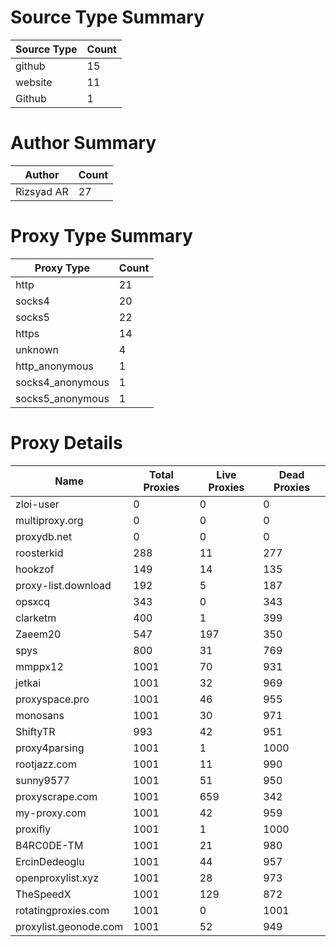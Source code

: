 # Source Type Summary

| Source Type | Count |
|-------------|-------|
| github | 15 |
| website | 11 |
| Github | 1 |


# Author Summary

| Author | Count |
|--------|-------|
| Rizsyad AR | 27 |


# Proxy Type Summary

| Proxy Type | Count |
|------------|-------|
| http | 21 |
| socks4 | 20 |
| socks5 | 22 |
| https | 14 |
| unknown | 4 |
| http_anonymous | 1 |
| socks4_anonymous | 1 |
| socks5_anonymous | 1 |


# Proxy Details

| Name | Total Proxies | Live Proxies | Dead Proxies |
|------|---------------|--------------|---------------|
| zloi-user | 0 | 0 | 0 |
| multiproxy.org | 0 | 0 | 0 |
| proxydb.net | 0 | 0 | 0 |
| roosterkid | 288 | 11 | 277 |
| hookzof | 149 | 14 | 135 |
| proxy-list.download | 192 | 5 | 187 |
| opsxcq | 343 | 0 | 343 |
| clarketm | 400 | 1 | 399 |
| Zaeem20 | 547 | 197 | 350 |
| spys | 800 | 31 | 769 |
| mmppx12 | 1001 | 70 | 931 |
| jetkai | 1001 | 32 | 969 |
| proxyspace.pro | 1001 | 46 | 955 |
| monosans | 1001 | 30 | 971 |
| ShiftyTR | 993 | 42 | 951 |
| proxy4parsing | 1001 | 1 | 1000 |
| rootjazz.com | 1001 | 11 | 990 |
| sunny9577 | 1001 | 51 | 950 |
| proxyscrape.com | 1001 | 659 | 342 |
| my-proxy.com | 1001 | 42 | 959 |
| proxifly | 1001 | 1 | 1000 |
| B4RC0DE-TM | 1001 | 21 | 980 |
| ErcinDedeoglu | 1001 | 44 | 957 |
| openproxylist.xyz | 1001 | 28 | 973 |
| TheSpeedX | 1001 | 129 | 872 |
| rotatingproxies.com | 1001 | 0 | 1001 |
| proxylist.geonode.com | 1001 | 52 | 949 |
